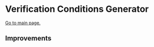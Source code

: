 # Verification Conditions Generator
[Go to main page.](http://vcgen.herokuapp.com)


## Improvements
